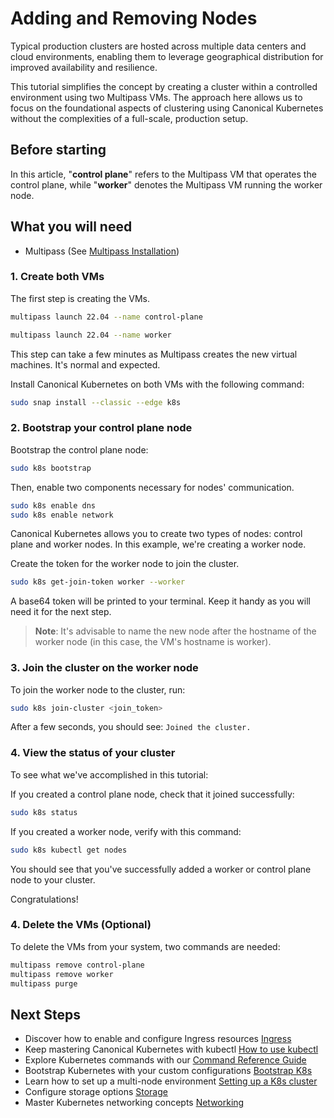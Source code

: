 # Adding and Removing Nodes

Typical production clusters are hosted across multiple data centers and cloud
environments, enabling them to leverage geographical distribution for improved
availability and resilience.

This tutorial simplifies the concept by creating a cluster within a controlled
environment using two Multipass VMs. The approach here allows us to focus on
the foundational aspects of clustering using Canonical Kubernetes without the
complexities of a full-scale, production setup.

## Before starting

In this article, "**control plane**" refers to the Multipass VM that operates the control plane, while "**worker**" denotes the Multipass VM running the worker node.

## What you will need

- Multipass (See [Multipass Installation][Multipass Installation])

### 1. Create both VMs

The first step is creating the VMs.

```sh
multipass launch 22.04 --name control-plane
```

```sh
multipass launch 22.04 --name worker
```

This step can take a few minutes as Multipass creates the new virtual machines. It's normal and expected.

Install Canonical Kubernetes on both VMs with the following command:

```sh
sudo snap install --classic --edge k8s
```

### 2. Bootstrap your control plane node

Bootstrap the control plane node:

```sh
sudo k8s bootstrap
```

Then, enable two components necessary for nodes' communication.

```sh
sudo k8s enable dns
sudo k8s enable network
```

Canonical Kubernetes allows you to create two types of nodes: control plane and
worker nodes. In this example, we're creating a worker node.

Create the token for the worker node to join the cluster.

```sh
sudo k8s get-join-token worker --worker
```

A base64 token will be printed to your terminal. Keep it handy as you will need it for the next step.

> **Note**: It's advisable to name the new node after the hostname of the
> worker node (in this case, the VM's hostname is worker).

### 3. Join the cluster on the worker node

To join the worker node to the cluster, run:

```sh
sudo k8s join-cluster <join_token>
```

After a few seconds, you should see: `Joined the cluster.`

### 4. View the status of your cluster

To see what we've accomplished in this tutorial:

If you created a control plane node, check that it joined successfully:

```sh
sudo k8s status
```

If you created a worker node, verify with this command:

```sh
sudo k8s kubectl get nodes
```

You should see that you've successfully added a worker or control plane node to
your cluster.

Congratulations!

### 4. Delete the VMs (Optional)

To delete the VMs from your system, two commands are needed:

```sh
multipass remove control-plane
multipass remove worker
multipass purge
```

## Next Steps

- Discover how to enable and configure Ingress resources [Ingress][Ingress]
- Keep mastering Canonical Kubernetes with kubectl [How to use
  kubectl][Kubectl]
- Explore Kubernetes commands with our [Command Reference
  Guide][Command Reference]
- Bootstrap Kubernetes with your custom configurations [Bootstrap K8s][Bootstrap K8s]
- Learn how to set up a multi-node environment [Setting up a K8s
  cluster][Setting up K8s]
- Configure storage options [Storage][Storage]
- Master Kubernetes networking concepts [Networking][Networking]

<!-- LINKS -->

[Getting started]: getting-started.md
[Multipass Installation]: https://multipass.run/install
[Ingress]: #TODO
[Kubectl]: #TODO
[Command Reference]: #TODO
[Bootstrap K8s]: #TODO
[Setting up K8s]: #TODO
[Storage]: #TODO
[Networking]: #TODO
